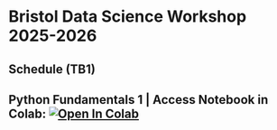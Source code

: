# Bristol Data Science Workshop 2025-2026

## Schedule (TB1)

## Python Fundamentals 1 | Access Notebook in Colab: [![Open In Colab](https://colab.research.google.com/assets/colab-badge.svg)](https://colab.research.google.com/github/christophersoo/bdss-ws2526/TB1/Week1/main.ipynb)